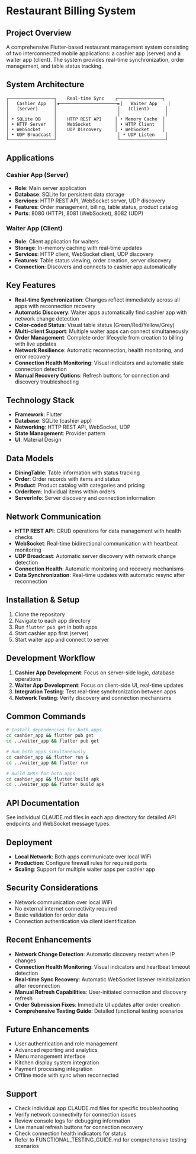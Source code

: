 # Restaurant Billing System

## Project Overview
A comprehensive Flutter-based restaurant management system consisting of two interconnected mobile applications: a cashier app (server) and a waiter app (client). The system provides real-time synchronization, order management, and table status tracking.

## System Architecture
```
┌─────────────────┐    Real-time Sync    ┌─────────────────┐
│   Cashier App   │◄──────────────────────►│   Waiter App    │
│   (Server)      │                       │   (Client)      │
│                 │                       │                 │
│ • SQLite DB     │    HTTP REST API     │ • Memory Cache  │
│ • HTTP Server   │    WebSocket         │ • HTTP Client   │
│ • WebSocket     │    UDP Discovery     │ • WebSocket     │
│ • UDP Broadcast │                       │ • UDP Listen    │
└─────────────────┘                       └─────────────────┘
```

## Applications

### Cashier App (Server)
- **Role**: Main server application
- **Database**: SQLite for persistent data storage
- **Services**: HTTP REST API, WebSocket server, UDP discovery
- **Features**: Order management, billing, table status, product catalog
- **Ports**: 8080 (HTTP), 8081 (WebSocket), 8082 (UDP)

### Waiter App (Client)
- **Role**: Client application for waiters
- **Storage**: In-memory caching with real-time updates
- **Services**: HTTP client, WebSocket client, UDP discovery
- **Features**: Table status viewing, order creation, server discovery
- **Connection**: Discovers and connects to cashier app automatically

## Key Features
- **Real-time Synchronization**: Changes reflect immediately across all apps with reconnection recovery
- **Automatic Discovery**: Waiter apps automatically find cashier app with network change detection
- **Color-coded Status**: Visual table status (Green/Red/Yellow/Grey)
- **Multi-client Support**: Multiple waiter apps can connect simultaneously
- **Order Management**: Complete order lifecycle from creation to billing with live updates
- **Network Resilience**: Automatic reconnection, health monitoring, and error recovery
- **Connection Health Monitoring**: Visual indicators and automatic stale connection detection
- **Manual Recovery Options**: Refresh buttons for connection and discovery troubleshooting

## Technology Stack
- **Framework**: Flutter
- **Database**: SQLite (cashier app)
- **Networking**: HTTP REST API, WebSocket, UDP
- **State Management**: Provider pattern
- **UI**: Material Design

## Data Models
- **DiningTable**: Table information with status tracking
- **Order**: Order records with items and status
- **Product**: Product catalog with categories and pricing
- **OrderItem**: Individual items within orders
- **ServerInfo**: Server discovery and connection information

## Network Communication
- **HTTP REST API**: CRUD operations for data management with health checks
- **WebSocket**: Real-time bidirectional communication with heartbeat monitoring
- **UDP Broadcast**: Automatic server discovery with network change detection
- **Connection Health**: Automatic monitoring and recovery mechanisms
- **Data Synchronization**: Real-time updates with automatic resync after reconnection

## Installation & Setup
1. Clone the repository
2. Navigate to each app directory
3. Run `flutter pub get` in both apps
4. Start cashier app first (server)
5. Start waiter app and connect to server

## Development Workflow
1. **Cashier App Development**: Focus on server-side logic, database operations
2. **Waiter App Development**: Focus on client-side UI, real-time updates
3. **Integration Testing**: Test real-time synchronization between apps
4. **Network Testing**: Verify discovery and connection mechanisms

## Common Commands
```bash
# Install dependencies for both apps
cd cashier_app && flutter pub get
cd ../waiter_app && flutter pub get

# Run both apps simultaneously
cd cashier_app && flutter run &
cd ../waiter_app && flutter run

# Build APKs for both apps
cd cashier_app && flutter build apk
cd ../waiter_app && flutter build apk
```

## API Documentation
See individual CLAUDE.md files in each app directory for detailed API endpoints and WebSocket message types.

## Deployment
- **Local Network**: Both apps communicate over local WiFi
- **Production**: Configure firewall rules for required ports
- **Scaling**: Support for multiple waiter apps per cashier app

## Security Considerations
- Network communication over local WiFi
- No external internet connectivity required
- Basic validation for order data
- Connection authentication via client identification

## Recent Enhancements
- **Network Change Detection**: Automatic discovery restart when IP changes
- **Connection Health Monitoring**: Visual indicators and heartbeat timeout detection
- **Real-time Sync Recovery**: Automatic WebSocket listener reinitialization after reconnection
- **Manual Refresh Capabilities**: User-initiated connection and discovery refresh
- **Order Submission Fixes**: Immediate UI updates after order creation
- **Comprehensive Testing Guide**: Detailed functional testing scenarios

## Future Enhancements
- User authentication and role management
- Advanced reporting and analytics
- Menu management interface
- Kitchen display system integration
- Payment processing integration
- Offline mode with sync when reconnected

## Support
- Check individual app CLAUDE.md files for specific troubleshooting
- Verify network connectivity for connection issues
- Review console logs for debugging information
- Use manual refresh buttons for connection recovery
- Check connection health indicators for status
- Refer to FUNCTIONAL_TESTING_GUIDE.md for comprehensive testing scenarios